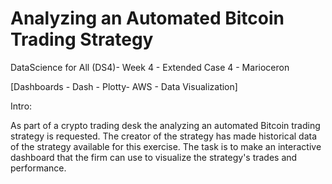 # Analyzing an Automated Bitcoin Trading Strategy 

DataScience for All (DS4)- Week 4 - Extended Case 4 - Marioceron

[Dashboards - Dash - Plotty- AWS - Data Visualization]

Intro:

As part of a crypto trading desk the analyzing an automated Bitcoin trading strategy is requested. 
The creator of the strategy has made historical data of the strategy available for this exercise. 
The task is to make an interactive dashboard that the firm can use to visualize the strategy's trades and performance.
